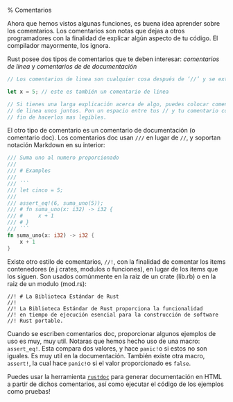 % Comentarios

Ahora que hemos vistos algunas funciones, es buena idea aprender sobre los comentarios. Los comentarios son notas que dejas a otros programadores con la finalidad de explicar algún aspecto de tu código. El compilador mayormente, los ignora.

Rust posee dos tipos de comentarios que te deben interesar: *comentarios de linea* y *comentarios de de documentación*

```rust
// Los comentarios de linea son cualquier cosa después de ‘//’ y se extienden hasta el final de la linea

let x = 5; // este es también un comentario de linea

// Si tienes una larga explicación acerca de algo, puedes colocar comentarios
// de linea unos juntos. Pon un espacio entre tus // y tu comentario con el
// fin de hacerlos mas legibles.
```

El otro tipo de comentario es un comentario de documentación (o comentario doc). Los comentarios doc usan  `///` en lugar de `//`, y soportan notación Markdown en su interior:

```rust
/// Suma uno al numero proporcionado
///
/// # Examples
///
/// ```
/// let cinco = 5;
///
/// assert_eq!(6, suma_uno(5));
/// # fn suma_uno(x: i32) -> i32 {
/// #     x + 1
/// # }
/// ```
fn suma_uno(x: i32) -> i32 {
    x + 1
}
```

Existe otro estilo de comentarios, `//!`, con la finalidad de comentar los items contenedores (e.j crates, modulos o funciones), en lugar de los items que los siguen. Son usados comúnmente en la raiz de un crate (lib.rb) o en la raiz de un modulo (mod.rs):

```
//! # La Biblioteca Estándar de Rust
//!
//! La Biblioteca Estándar de Rust proporciona la funcionalidad
//! en tiempo de ejecución esencial para la construcción de software
//! Rust portable.
```

Cuando se escriben comentarios doc, proporcionar algunos ejemplos de uso es muy, muy util. Notaras que hemos hecho uso de una macro: `assert_eq!`. Esta compara dos valores, y hace `panic!`o si estos no son iguales. Es muy util en la documentación. También existe otra macro, `assert!`, la cual hace `panic!`o si el valor proporcionado es `false`.

Puedes usar la herramienta [`rustdoc`](documentation.html) para generar documentación en HTML a partir de dichos comentarios, así como ejecutar el código de los ejemplos como pruebas!
